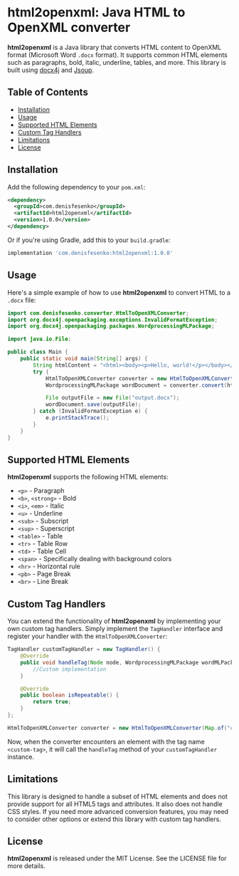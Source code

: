 # html2openxml: Java HTML to OpenXML converter

**html2openxml** is a Java library that converts HTML content to OpenXML format (Microsoft Word `.docx` format). It supports common HTML elements such as paragraphs, bold, italic, underline, tables, and more. This library is built using [docx4j](https://www.docx4java.org/) and [Jsoup](https://jsoup.org/).

## Table of Contents
- [Installation](#installation)
- [Usage](#usage)
- [Supported HTML Elements](#supported-html-elements)
- [Custom Tag Handlers](#custom-tag-handlers)
- [Limitations](#limitations)
- [License](#license)

## Installation
Add the following dependency to your `pom.xml`:
```xml
<dependency>
  <groupId>com.denisfesenko</groupId>
  <artifactId>html2openxml</artifactId>
  <version>1.0.0</version>
</dependency>
```
Or if you're using Gradle, add this to your `build.gradle`:
```groovy
implementation 'com.denisfesenko:html2openxml:1.0.0'
```

## Usage
Here's a simple example of how to use **html2openxml** to convert HTML to a `.docx` file:
```java
import com.denisfesenko.converter.HtmlToOpenXMLConverter;
import org.docx4j.openpackaging.exceptions.InvalidFormatException;
import org.docx4j.openpackaging.packages.WordprocessingMLPackage;

import java.io.File;

public class Main {
    public static void main(String[] args) {
        String htmlContent = "<html><body><p>Hello, world!</p></body></html>";
        try {
            HtmlToOpenXMLConverter converter = new HtmlToOpenXMLConverter();
            WordprocessingMLPackage wordDocument = converter.convert(htmlContent);

            File outputFile = new File("output.docx");
            wordDocument.save(outputFile);
        } catch (InvalidFormatException e) {
            e.printStackTrace();
        }
    }
}
```

## Supported HTML Elements
**html2openxml** supports the following HTML elements:
- `<p>` - Paragraph
- `<b>`, `<strong>` - Bold
- `<i>`, `<em>` - Italic
- `<u>` - Underline
- `<sub>` - Subscript
- `<sup>` - Superscript
- `<table>` - Table
- `<tr>` - Table Row
- `<td>` - Table Cell
- `<span>` - Specifically dealing with background colors
- `<hr>` - Horizontal rule
- `<pb>` - Page Break
- `<br>` - Line Break

## Custom Tag Handlers
You can extend the functionality of **html2openxml** by implementing your own custom tag handlers. Simply implement the `TagHandler` interface and register your handler with the `HtmlToOpenXMLConverter`:
```java
TagHandler customTagHandler = new TagHandler() {
    @Override
    public void handleTag(Node node, WordprocessingMLPackage wordMLPackage) {
        //Custom implementation
    }

    @Override
    public boolean isRepeatable() {
        return true;
    }
};

HtmlToOpenXMLConverter converter = new HtmlToOpenXMLConverter(Map.of("custom-tag", customTagHandler));
```
Now, when the converter encounters an element with the tag name `<custom-tag>`, it will call the `handleTag` method of your `customTagHandler` instance.

## Limitations
This library is designed to handle a subset of HTML elements and does not provide support for all HTML5 tags and attributes. It also does not handle CSS styles. If you need more advanced conversion features, you may need to consider other options or extend this library with custom tag handlers.

## License
**html2openxml** is released under the MIT License. See the LICENSE file for more details.